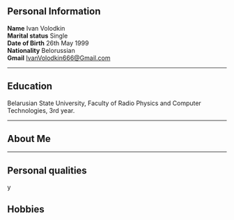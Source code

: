 
## **Personal Information**
**Name**                   Ivan Volodkin<br>
**Marital status**                        Single<br>
**Date of Birth**                        26th May 1999<br>
**Nationality**				  Belorussian<br>
**Gmail**                       IvanVolodkin666@Gmail.com

***

## **Education**
Belarusian State University, Faculty of Radio Physics and Computer Technologies, 3rd year.



***

## **About Me**

***



## **Personal qualities**
y

## **Hobbies**



